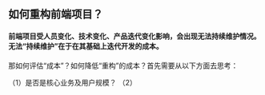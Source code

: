 
## 如何重构前端项目？

#### 前端项目受人员变化、技术变化、产品迭代变化影响，会出现无法持续维护情况。无法“持续维护”在于在其基础上迭代开发的成本。

那如何评估“成本”？如何降低“重构”的成本？首先需要从以下方面去思考：

（1）是否是核心业务及用户规模？
（2）
